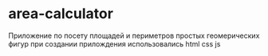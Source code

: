 # area-calculator

Приложение по посету площадей и периметров простых геомерических фигур
при создании прилождения использовались html css js
